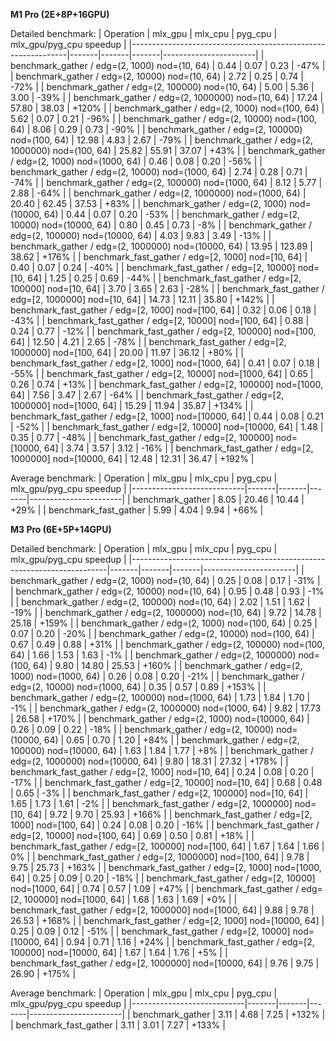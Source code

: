 **M1 Pro (2E+8P+16GPU)**

Detailed benchmark:
| Operation                                                    | mlx_gpu | mlx_cpu | pyg_cpu | mlx_gpu/pyg_cpu speedup |
|--------------------------------------------------------------|-------|-------|-------|-----------------------|
| benchmark_gather / edg=(2, 1000) nod=(10, 64)            |   0.44 |   0.07 |   0.23 |    -47% |
| benchmark_gather / edg=(2, 10000) nod=(10, 64)           |   2.72 |   0.25 |   0.74 |    -72% |
| benchmark_gather / edg=(2, 100000) nod=(10, 64)          |   5.00 |   5.36 |   3.00 |    -39% |
| benchmark_gather / edg=(2, 1000000) nod=(10, 64)         |  17.24 |  57.80 |  38.03 |   +120% |
| benchmark_gather / edg=(2, 1000) nod=(100, 64)           |   5.62 |   0.07 |   0.21 |    -96% |
| benchmark_gather / edg=(2, 10000) nod=(100, 64)          |   8.06 |   0.29 |   0.73 |    -90% |
| benchmark_gather / edg=(2, 100000) nod=(100, 64)         |  12.98 |   4.83 |   2.67 |    -79% |
| benchmark_gather / edg=(2, 1000000) nod=(100, 64)        |  25.82 |  55.91 |  37.07 |    +43% |
| benchmark_gather / edg=(2, 1000) nod=(1000, 64)          |   0.46 |   0.08 |   0.20 |    -56% |
| benchmark_gather / edg=(2, 10000) nod=(1000, 64)         |   2.74 |   0.28 |   0.71 |    -74% |
| benchmark_gather / edg=(2, 100000) nod=(1000, 64)        |   8.12 |   5.77 |   2.88 |    -64% |
| benchmark_gather / edg=(2, 1000000) nod=(1000, 64)       |  20.40 |  62.45 |  37.53 |    +83% |
| benchmark_gather / edg=(2, 1000) nod=(10000, 64)         |   0.44 |   0.07 |   0.20 |    -53% |
| benchmark_gather / edg=(2, 10000) nod=(10000, 64)        |   0.80 |   0.45 |   0.73 |     -8% |
| benchmark_gather / edg=(2, 100000) nod=(10000, 64)       |   4.03 |   9.83 |   3.49 |    -13% |
| benchmark_gather / edg=(2, 1000000) nod=(10000, 64)      |  13.95 | 123.89 |  38.62 |   +176% |
| benchmark_fast_gather / edg=[2, 1000] nod=[10, 64]       |   0.40 |   0.07 |   0.24 |    -40% |
| benchmark_fast_gather / edg=[2, 10000] nod=[10, 64]      |   1.25 |   0.25 |   0.69 |    -44% |
| benchmark_fast_gather / edg=[2, 100000] nod=[10, 64]     |   3.70 |   3.65 |   2.63 |    -28% |
| benchmark_fast_gather / edg=[2, 1000000] nod=[10, 64]    |  14.73 |  12.11 |  35.80 |   +142% |
| benchmark_fast_gather / edg=[2, 1000] nod=[100, 64]      |   0.32 |   0.06 |   0.18 |    -43% |
| benchmark_fast_gather / edg=[2, 10000] nod=[100, 64]     |   0.88 |   0.24 |   0.77 |    -12% |
| benchmark_fast_gather / edg=[2, 100000] nod=[100, 64]    |  12.50 |   4.21 |   2.65 |    -78% |
| benchmark_fast_gather / edg=[2, 1000000] nod=[100, 64]   |  20.00 |  11.97 |  36.12 |    +80% |
| benchmark_fast_gather / edg=[2, 1000] nod=[1000, 64]     |   0.41 |   0.07 |   0.18 |    -55% |
| benchmark_fast_gather / edg=[2, 10000] nod=[1000, 64]    |   0.65 |   0.26 |   0.74 |    +13% |
| benchmark_fast_gather / edg=[2, 100000] nod=[1000, 64]   |   7.56 |   3.47 |   2.67 |    -64% |
| benchmark_fast_gather / edg=[2, 1000000] nod=[1000, 64]  |  15.29 |  11.94 |  35.87 |   +134% |
| benchmark_fast_gather / edg=[2, 1000] nod=[10000, 64]    |   0.44 |   0.08 |   0.21 |    -52% |
| benchmark_fast_gather / edg=[2, 10000] nod=[10000, 64]   |   1.48 |   0.35 |   0.77 |    -48% |
| benchmark_fast_gather / edg=[2, 100000] nod=[10000, 64]  |   3.74 |   3.57 |   3.12 |    -16% |
| benchmark_fast_gather / edg=[2, 1000000] nod=[10000, 64] |  12.48 |  12.31 |  36.47 |   +192% |

 Average benchmark:
| Operation                  | mlx_gpu | mlx_cpu | pyg_cpu | mlx_gpu/pyg_cpu speedup |
|----------------------------|-------|-------|-------|-----------------------|
| benchmark_gather       |   8.05 |  20.46 |  10.44 |    +29% |
| benchmark_fast_gather  |   5.99 |   4.04 |   9.94 |    +66% |


**M3 Pro (6E+5P+14GPU)**

Detailed benchmark:
| Operation                                                              | mlx_gpu | mlx_cpu | pyg_cpu | mlx_gpu/pyg_cpu speedup |
|------------------------------------------------------------------------|-------|-------|-------|-----------------------|
| benchmark_gather / edg=(2, 1000) nod=(10, 64)                      |   0.25 |   0.08 |   0.17 |    -31% |
| benchmark_gather / edg=(2, 10000) nod=(10, 64)                     |   0.95 |   0.48 |   0.93 |     -1% |
| benchmark_gather / edg=(2, 100000) nod=(10, 64)                    |   2.02 |   1.51 |   1.62 |    -19% |
| benchmark_gather / edg=(2, 1000000) nod=(10, 64)                   |   9.72 |  14.78 |  25.18 |   +159% |
| benchmark_gather / edg=(2, 1000) nod=(100, 64)                     |   0.25 |   0.07 |   0.20 |    -20% |
| benchmark_gather / edg=(2, 10000) nod=(100, 64)                    |   0.67 |   0.49 |   0.88 |    +31% |
| benchmark_gather / edg=(2, 100000) nod=(100, 64)                   |   1.66 |   1.53 |   1.63 |     -1% |
| benchmark_gather / edg=(2, 1000000) nod=(100, 64)                  |   9.80 |  14.80 |  25.53 |   +160% |
| benchmark_gather / edg=(2, 1000) nod=(1000, 64)                    |   0.26 |   0.08 |   0.20 |    -21% |
| benchmark_gather / edg=(2, 10000) nod=(1000, 64)                   |   0.35 |   0.57 |   0.89 |   +153% |
| benchmark_gather / edg=(2, 100000) nod=(1000, 64)                  |   1.73 |   1.84 |   1.70 |     -1% |
| benchmark_gather / edg=(2, 1000000) nod=(1000, 64)                 |   9.82 |  17.73 |  26.58 |   +170% |
| benchmark_gather / edg=(2, 1000) nod=(10000, 64)                   |   0.26 |   0.09 |   0.22 |    -18% |
| benchmark_gather / edg=(2, 10000) nod=(10000, 64)                  |   0.65 |   0.70 |   1.20 |    +84% |
| benchmark_gather / edg=(2, 100000) nod=(10000, 64)                 |   1.63 |   1.84 |   1.77 |     +8% |
| benchmark_gather / edg=(2, 1000000) nod=(10000, 64)                |   9.80 |  18.31 |  27.32 |   +178% |
| benchmark_fast_gather / edg=[2, 1000] nod=[10, 64]                 |   0.24 |   0.08 |   0.20 |    -17% |
| benchmark_fast_gather / edg=[2, 10000] nod=[10, 64]                |   0.68 |   0.48 |   0.65 |     -3% |
| benchmark_fast_gather / edg=[2, 100000] nod=[10, 64]               |   1.65 |   1.73 |   1.61 |     -2% |
| benchmark_fast_gather / edg=[2, 1000000] nod=[10, 64]              |   9.72 |   9.70 |  25.93 |   +166% |
| benchmark_fast_gather / edg=[2, 1000] nod=[100, 64]                |   0.24 |   0.08 |   0.20 |    -16% |
| benchmark_fast_gather / edg=[2, 10000] nod=[100, 64]               |   0.69 |   0.50 |   0.81 |    +18% |
| benchmark_fast_gather / edg=[2, 100000] nod=[100, 64]              |   1.67 |   1.64 |   1.66 |      0% |
| benchmark_fast_gather / edg=[2, 1000000] nod=[100, 64]             |   9.78 |   9.75 |  25.73 |   +163% |
| benchmark_fast_gather / edg=[2, 1000] nod=[1000, 64]               |   0.25 |   0.09 |   0.20 |    -18% |
| benchmark_fast_gather / edg=[2, 10000] nod=[1000, 64]              |   0.74 |   0.57 |   1.09 |    +47% |
| benchmark_fast_gather / edg=[2, 100000] nod=[1000, 64]             |   1.68 |   1.63 |   1.69 |     +0% |
| benchmark_fast_gather / edg=[2, 1000000] nod=[1000, 64]            |   9.88 |   9.78 |  26.53 |   +168% |
| benchmark_fast_gather / edg=[2, 1000] nod=[10000, 64]              |   0.25 |   0.09 |   0.12 |    -51% |
| benchmark_fast_gather / edg=[2, 10000] nod=[10000, 64]             |   0.94 |   0.71 |   1.16 |    +24% |
| benchmark_fast_gather / edg=[2, 100000] nod=[10000, 64]            |   1.67 |   1.64 |   1.76 |     +5% |
| benchmark_fast_gather / edg=[2, 1000000] nod=[10000, 64]           |   9.76 |   9.75 |  26.90 |   +175% |

 Average benchmark:
| Operation                  | mlx_gpu | mlx_cpu | pyg_cpu | mlx_gpu/pyg_cpu speedup |
|----------------------------|-------|-------|-------|-----------------------|
| benchmark_gather       |   3.11 |   4.68 |   7.25 |   +132% |
| benchmark_fast_gather  |   3.11 |   3.01 |   7.27 |   +133% |
